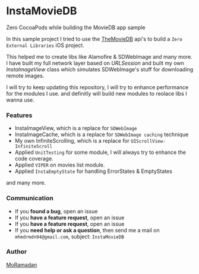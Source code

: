 # InstaMovieDB
Zero CocoaPods while building the MovieDB app sample




In this sample project I tried to use the [TheMovieDB](https://www.themoviedb.org)  api's to build a `Zero External Libraries` iOS project.

This helped me to create libs like Alamofire & SDWebImage and many more. 
I have built my full network layer based on _URLSession_ and built my own _InstaImageView_ class which 
simulates SDWebImage's stuff for downloading remote images.
   
I will try to keep updating this repository, I will try to enhance performance for the modules I use. and definitly will build new modules to reolace libs I wanna use.

### Features
* InstaImageView, which is a replace for `SDWebImage`
* InstaImageCache, which is a replace for `SDWebImage caching` technique 
* My own InfiniteScrolling, which is a replace for `UIScrollView-InfiniteScroll`
* Applied `UnitTesting` for some module, I will always try to enhance the code coverage.
* Applied `VIPER` on movies list module.
* Applied `InstaEmptyState` for handling ErrorStates & EmptyStates

and many more.



### Communication
* If you **found a bug**, open an issue
* If you **have a feature request**, open an issue
* If you **have a feature request**, open an issue
* If you **need help or ask a question**, then send me a mail on `mhmdrmdn94@gmail.com`, subject: `InstaMovieDB`



### Author
[MoRamadan](https://www.linkedin.com/in/mhmdrmdn/) 
